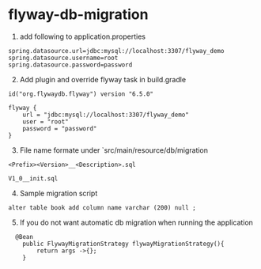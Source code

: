 # flyway-db-migration

1. add following to application.properties 
```
spring.datasource.url=jdbc:mysql://localhost:3307/flyway_demo
spring.datasource.username=root
spring.datasource.password=password
```
2. Add plugin and override flyway task in build.gradle
```
id("org.flywaydb.flyway") version "6.5.0"

flyway {
	url = "jdbc:mysql://localhost:3307/flyway_demo"
	user = "root"
	password = "password"
}
```
3. File name formate under `src/main/resource/db/migration

```
<Prefix><Version>__<Description>.sql

V1_0__init.sql
```

4. Sample migration script
```
alter table book add column name varchar (200) null ;
```

5. If you do not want automatic db migration when running the application

```
  @Bean
	public FlywayMigrationStrategy flywayMigrationStrategy(){
		return args ->{};
	}
```


